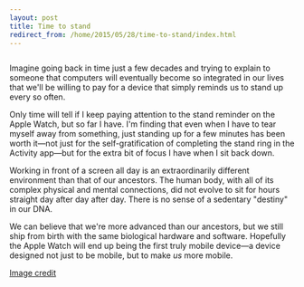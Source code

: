 ```yaml
---
layout: post
title: Time to stand
redirect_from: /home/2015/05/28/time-to-stand/index.html
---
```

<img src="/img/img.png" alt=""/>
  

<p>Imagine going back in time just a few decades and trying to explain to someone that computers will eventually become so integrated in our lives that we'll be willing to pay for a device that simply reminds us to stand up every so often.</p>

<p>Only time will tell if I keep paying attention to the stand reminder on the Apple Watch, but so far I have. I'm finding that even when I have to tear myself away from something, just standing up for a few minutes has been worth it—not just for the self-gratification of completing the stand ring in the Activity app—but for the extra bit of focus I have when I sit back down.</p>

<p>Working in front of a screen all day is an extraordinarily different environment than that of our ancestors. The human body, with all of its complex physical and mental connections, did not evolve to sit for hours straight day after day after day. There is no sense of a sedentary "destiny" in our DNA.</p>

<p>We can believe that we're more advanced than our ancestors, but we still ship from birth with the same biological hardware and software. Hopefully the Apple Watch will end up being the first truly mobile device—a device designed not just to be mobile, but to make <em>us</em> more mobile. </p>

<p><a href="https://techpinions.com/man-with-a-smartphone/31466">Image credit</a></p>
